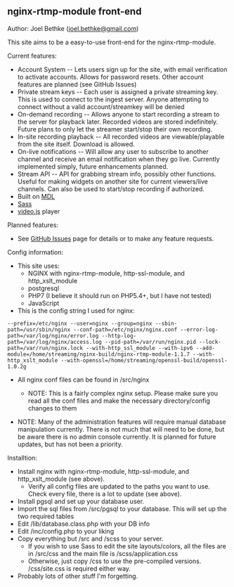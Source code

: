 ## nginx-rtmp-module front-end

Author: Joel Bethke (joel.bethke@gmail.com)

This site aims to be a easy-to-use front-end for the nginx-rtmp-module.

Current features:
  - Account System -- Lets users sign up for the site, with email verification to activate accounts. Allows for password resets. Other account features are planned (see GitHub Issues)
  - Private stream keys -- Each user is assigned a private streaming key. This is used to connect to the ingest server. Anyone attempting to connect without a valid account/streamkey will be denied
  - On-demand recording -- Allows anyone to start recording a stream to the server for playback later. Recorded videos are stored indefinitely. Future plans to only let the streamer start/stop their own recording.
  - In-site recording playback -- All recorded videos are viewable/playable from the site itself. Download is allowed.
  - On-live notifications -- Will allow any user to subscribe to another channel and receive an email notification when they go live. Currently implemented simply, future enhancements planned.
  - Stream API -- API for grabbing stream info, possibly other functions. Useful for making widgets on another site for current viewers/live channels. Can also be used to start/stop recording if authorized.
  - Built on [MDL](https://getmdl.io/index.html)
  - [Sass](http://sass-lang.com/)
  - [video.js](https://github.com/videojs/video.js) player

Planned features:
  - See [GitHub Issues](https://github.com/Fenrirthviti/stream-site/issues) page for details or to make any feature requests.

Config information:
  - This site uses: 
    - NGINX with nginx-rtmp-module, http-ssl-module, and http_xslt_module
    - postgresql
    - PHP7 (I believe it should run on PHP5.4+, but I have not tested)
    - JavaScript
  - This is the config string I used for nginx:

  `--prefix=/etc/nginx --user=nginx --group=nginx --sbin-path=/usr/sbin/nginx --conf-path=/etc/nginx/nginx.conf --error-log-path=/var/log/nginx/error.log --http-log-path=/var/log/nginx/access.log --pid-path=/var/run/nginx.pid --lock-path=/var/run/nginx.lock --with-http_ssl_module --with-ipv6 --add-module=/home/streaming/nginx-build/nginx-rtmp-module-1.1.7 --with-http_xslt_module --with-openssl=/home/streaming/openssl-build/openssl-1.0.2g`

  - All nginx conf files can be found in /src/nginx
    - NOTE: This is a fairly complex nginx setup. Please make sure you read all the conf files and make the necessary directory/config changes to them

  - NOTE: Many of the administration features will require manual database manipulation currently. There is not much that will need to be done, but be aware there is no admin console currently. It is planned for future updates, but has not been a priority.

Installtion:
  - Install nginx with nginx-rtmp-module, http-ssl-module, and http_xslt_module (see above).
    - Verify all config files are updated to the paths you want to use. Check every file, there is a lot to update (see above).
  - Install pgsql and set up your database user.
  - Import the sql files from /src/pgsql to your database. This will set up the two required tables
  - Edit /lib/database.class.php with your DB info
  - Edit /inc/config.php to your liking
  - Copy everything but /src and /scss to your server. 
    - If you wish to use Sass to edit the site layouts/colors, all the files are in /src/css and the main file is /scss/application.css
    - Otherwise, just copy /css to use the pre-compiled versions. /css/site.css is required either way.
  - Probably lots of other stuff I'm forgetting.
